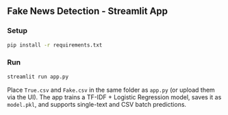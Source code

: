 ## Fake News Detection - Streamlit App

### Setup

```bash
pip install -r requirements.txt
```

### Run

```bash
streamlit run app.py
```

Place `True.csv` and `Fake.csv` in the same folder as `app.py` (or upload them via the UI). The app trains a TF-IDF + Logistic Regression model, saves it as `model.pkl`, and supports single-text and CSV batch predictions.


